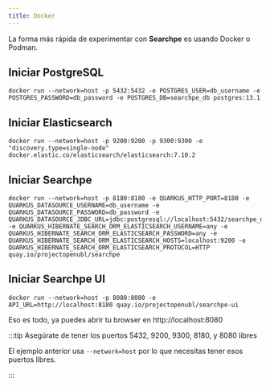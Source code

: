 ```yaml
---
title: Docker
---
```


La forma más rápida de experimentar con **Searchpe** es usando Docker o Podman.

## Iniciar PostgreSQL

```shell
docker run --network=host -p 5432:5432 -e POSTGRES_USER=db_username -e POSTGRES_PASSWORD=db_password -e POSTGRES_DB=searchpe_db postgres:13.1
```

## Iniciar Elasticsearch

```shell
docker run --network=host -p 9200:9200 -p 9300:9300 -e "discovery.type=single-node" docker.elastic.co/elasticsearch/elasticsearch:7.10.2
```

## Iniciar Searchpe

```shell
docker run --network=host -p 8180:8180 -e QUARKUS_HTTP_PORT=8180 -e QUARKUS_DATASOURCE_USERNAME=db_username -e QUARKUS_DATASOURCE_PASSWORD=db_password -e QUARKUS_DATASOURCE_JDBC_URL=jdbc:postgresql://localhost:5432/searchpe_db -e QUARKUS_HIBERNATE_SEARCH_ORM_ELASTICSEARCH_USERNAME=any -e QUARKUS_HIBERNATE_SEARCH_ORM_ELASTICSEARCH_PASSWORD=any -e QUARKUS_HIBERNATE_SEARCH_ORM_ELASTICSEARCH_HOSTS=localhost:9200 -e QUARKUS_HIBERNATE_SEARCH_ORM_ELASTICSEARCH_PROTOCOL=HTTP quay.io/projectopenubl/searchpe
```

## Iniciar Searchpe UI

```shell
docker run --network=host -p 8080:8080 -e API_URL=http://localhost:8180 quay.io/projectopenubl/searchpe-ui
```

Eso es todo, ya puedes abrir tu browser en http://localhost:8080

:::tip Asegúrate de tener los puertos 5432, 9200, 9300, 8180, y 8080 libres

El ejemplo anterior usa `--network=host` por lo que necesitas tener esos puertos libres.

:::
